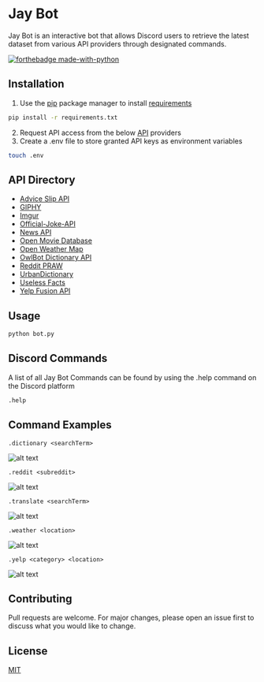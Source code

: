 # Jay Bot

Jay Bot is an interactive bot that allows Discord users to retrieve the latest dataset from various API providers through designated commands.

[![forthebadge made-with-python](http://ForTheBadge.com/images/badges/made-with-python.svg)](https://www.python.org/)

## Installation

1. Use the [pip](https://pip.pypa.io/en/stable/) package manager to install [requirements](./requirements.txt)

```bash
pip install -r requirements.txt
```

2. Request API access from the below [API](#API) providers
3. Create a .env file to store granted API keys as environment variables

```bash
touch .env
```

## API Directory

- [Advice Slip API](https://api.adviceslip.com/)
- [GIPHY](https://developers.giphy.com/)
- [Imgur](https://github.com/Imgur/imgurpython)
- [Official-Joke-API](https://official-joke-api.appspot.com/random_joke)
- [News API](https://newsapi.org/docs/get-started)
- [Open Movie Database](http://www.omdbapi.com/)
- [Open Weather Map](https://openweathermap.org/api)
- [OwlBot Dictionary API](https://owlbot.info/)
- [Reddit PRAW](https://praw.readthedocs.io/en/latest/)
- [UrbanDictionary](http://api.urbandictionary.com/v0/define?)
- [Useless Facts](https://uselessfacts.jsph.pl/random.json?language=en)
- [Yelp Fusion API](https://www.yelp.com/developers)

## Usage

```bash
python bot.py
```

## Discord Commands

A list of all Jay Bot Commands can be found by using the .help command on the Discord platform

```bash
.help
```

## Command Examples

`.dictionary <searchTerm>`

![alt text](https://imgur.com/v64imOS "Dictionary Command Example")

`.reddit <subreddit>`

![alt text](https://imgur.com/bn9DMzN "Reddit Command Example")

`.translate <searchTerm>`

![alt text](https://imgur.com/sJBDwt1 "Translate Command Example")

`.weather <location>`

![alt text](https://imgur.com/D8V7F4Z "Open Weather API Command Example")

`.yelp <category> <location>`

![alt text](https://imgur.com/PsZvMhs "Yelp Fusion API Command Example")

## Contributing

Pull requests are welcome. For major changes, please open an issue first to discuss what you would like to change.

## License

[MIT](https://choosealicense.com/licenses/mit/)
